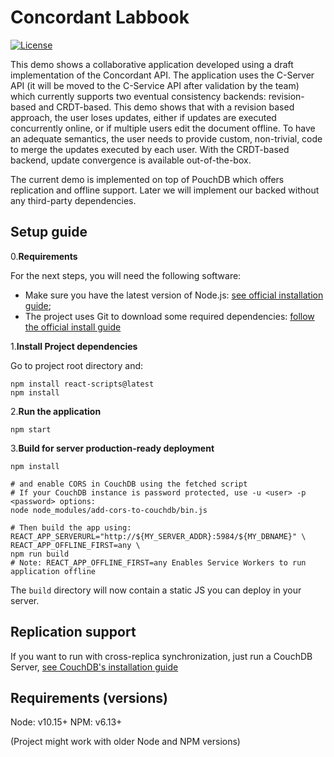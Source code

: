 # Concordant Labbook

[![License](https://img.shields.io/badge/License-Apache%202.0-blue.svg)](https://opensource.org/licenses/Apache-2.0)

This demo shows a collaborative application developed using a draft implementation
of the Concordant API. The application uses the C-Server API (it will be
moved to the C-Service API after validation by the team) which currently supports
two eventual consistency backends: revision-based and CRDT-based.
This demo shows that with a revision based approach, the user loses updates, either
if updates are executed concurrently online, or if multiple users edit the
document offline. To have an adequate semantics, the user needs to provide custom,
non-trivial, code to merge the updates executed by each user.
With the CRDT-based backend, update convergence is available out-of-the-box.

The current demo is implemented on top of PouchDB which offers replication and
offline support. Later we will implement our backed without any
third-party dependencies.

## Setup guide

0.**Requirements**

For the next steps, you will need the following software:

- Make sure you have the latest version of Node.js: [see official installation guide](https://nodejs.org/en/download/);
- The project uses Git to download some required dependencies: [follow the official install guide](https://git-scm.com/book/en/v2/Getting-Started-Installing-Git)

1.**Install Project dependencies**

Go to project root directory and:

```shell
npm install react-scripts@latest
npm install
```

2.**Run the application**

```shell
npm start
```

3.**Build for server production-ready deployment**

```shell
npm install

# and enable CORS in CouchDB using the fetched script
# If your CouchDB instance is password protected, use -u <user> -p <password> options:
node node_modules/add-cors-to-couchdb/bin.js

# Then build the app using:
REACT_APP_SERVERURL="http://${MY_SERVER_ADDR}:5984/${MY_DBNAME}" \
REACT_APP_OFFLINE_FIRST=any \
npm run build
# Note: REACT_APP_OFFLINE_FIRST=any Enables Service Workers to run application offline
```

The `build` directory will now contain a static JS you can deploy in your server.

## Replication support

If you want to run with cross-replica synchronization, just run a CouchDB Server, [see CouchDB's installation guide](https://docs.couchdb.org/en/stable/install/index.html)

## Requirements (versions)

Node: v10.15+
NPM: v6.13+

(Project might work with older Node and NPM versions)
